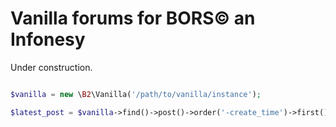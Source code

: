 # Vanilla forums for BORS© an Infonesy

Under construction.

```php

$vanilla = new \B2\Vanilla('/path/to/vanilla/instance');

$latest_post = $vanilla->find()->post()->order('-create_time')->first();
```
